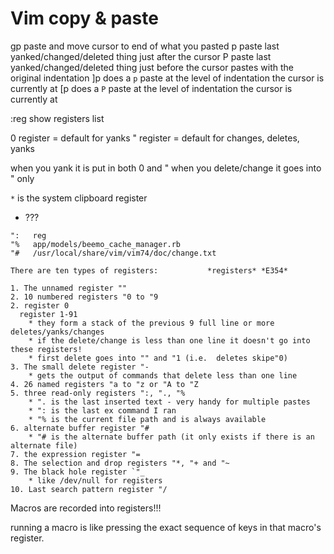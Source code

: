 # Vim copy & paste

gp    paste and move cursor to end of what you pasted
p     paste last yanked/changed/deleted thing just after the cursor
P     paste last yanked/changed/deleted thing just before the cursor
          pastes with the original indentation
]p    does a `p` paste at the level of indentation the cursor is currently at
[p    does a `P` paste at the level of indentation the cursor is currently at

:reg show registers list

0 register = default for yanks
" register = default for changes, deletes, yanks

when you yank it is put in both 0 and "
when you delete/change it goes into " only

`*` is the system clipboard register

- ???
```
":   reg
"%   app/models/beemo_cache_manager.rb
"#   /usr/local/share/vim/vim74/doc/change.txt

There are ten types of registers:			*registers* *E354*

1. The unnamed register ""
2. 10 numbered registers "0 to "9
2. register 0
  register 1-91
    * they form a stack of the previous 9 full line or more deletes/yanks/changes
    * if the delete/change is less than one line it doesn't go into these registers!
    * first delete goes into "" and "1 (i.e.  deletes skipe"0)
3. The small delete register "-
    * gets the output of commands that delete less than one line
4. 26 named registers "a to "z or "A to "Z
5. three read-only registers ":, "., "%
    * ". is the last inserted text - very handy for multiple pastes
    * ": is the last ex command I ran
    * "% is the current file path and is always available
6. alternate buffer register "#
    * "# is the alternate buffer path (it only exists if there is an alternate file)
7. the expression register "=
8. The selection and drop registers "*, "+ and "~
9. The black hole register `"_
    * like /dev/null for registers
10. Last search pattern register "/
```

Macros are recorded into registers!!!

running a macro is like pressing the exact sequence of keys in that macro's register.
